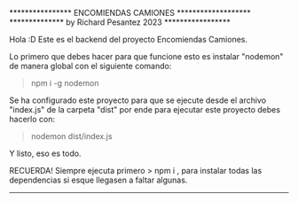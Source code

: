 **************** ENCOMIENDAS CAMIONES *******************
************** by Richard Pesantez 2023 *****************

Hola :D
Este es el backend del proyecto Encomiendas Camiones.

Lo primero que debes hacer para que funcione esto 
es instalar "nodemon" de manera global
con el siguiente comando:

> npm i -g nodemon

Se ha configurado este proyecto para que se ejecute
desde el archivo "index.js" de la carpeta "dist"
por ende para ejecutar este proyecto debes hacerlo con:

> nodemon dist/index.js

Y listo, eso es todo.

RECUERDA!
Siempre ejecuta primero > npm i , para instalar todas las 
dependencias si esque llegasen a faltar algunas.
*********************************************************